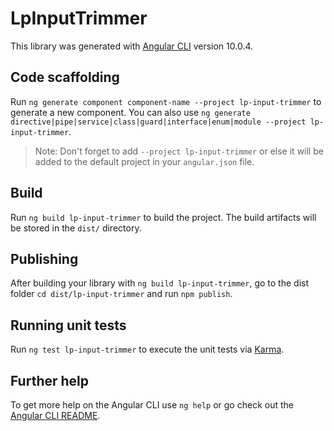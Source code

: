 # LpInputTrimmer

This library was generated with [Angular CLI](https://github.com/angular/angular-cli) version 10.0.4.

## Code scaffolding

Run `ng generate component component-name --project lp-input-trimmer` to generate a new component. You can also use `ng generate directive|pipe|service|class|guard|interface|enum|module --project lp-input-trimmer`.
> Note: Don't forget to add `--project lp-input-trimmer` or else it will be added to the default project in your `angular.json` file. 

## Build

Run `ng build lp-input-trimmer` to build the project. The build artifacts will be stored in the `dist/` directory.

## Publishing

After building your library with `ng build lp-input-trimmer`, go to the dist folder `cd dist/lp-input-trimmer` and run `npm publish`.

## Running unit tests

Run `ng test lp-input-trimmer` to execute the unit tests via [Karma](https://karma-runner.github.io).

## Further help

To get more help on the Angular CLI use `ng help` or go check out the [Angular CLI README](https://github.com/angular/angular-cli/blob/master/README.md).
